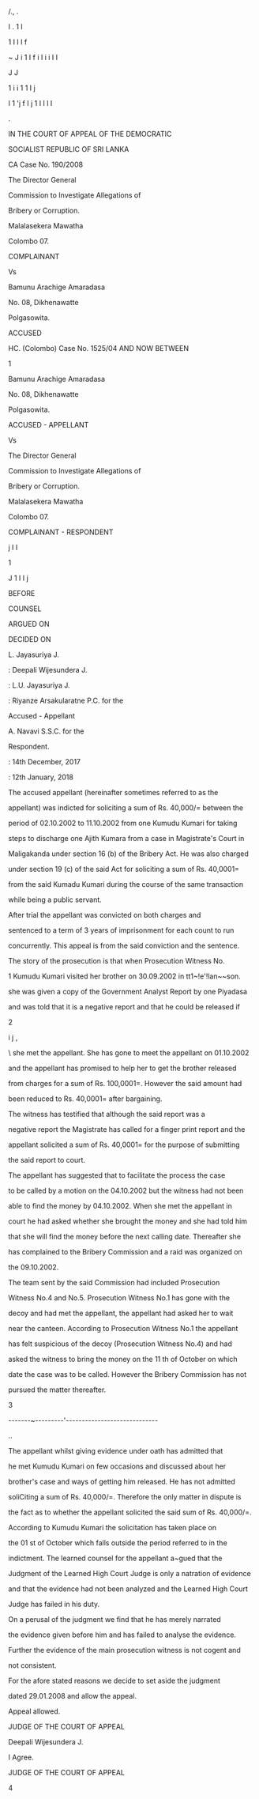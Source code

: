 /., .

I . 1 I

1 I I I f

~ J i 1 I f i I i i I I

J J

1 i i 1 1 I j

I 1 'j f I j 1 I I l I

.

IN THE COURT OF APPEAL OF THE DEMOCRATIC

SOCIALIST REPUBLIC OF SRI LANKA

CA Case No. 190/2008

The Director General

Commission to Investigate Allegations of

Bribery or Corruption.

Malalasekera Mawatha

Colombo 07.

COMPLAINANT

Vs

Bamunu Arachige Amaradasa

No. 08, Dikhenawatte

Polgasowita.

ACCUSED

HC. (Colombo) Case No. 1525/04 AND NOW BETWEEN

1

Bamunu Arachige Amaradasa

No. 08, Dikhenawatte

Polgasowita.

ACCUSED - APPELLANT

Vs

The Director General

Commission to Investigate Allegations of

Bribery or Corruption.

Malalasekera Mawatha

Colombo 07.

COMPLAINANT - RESPONDENT

j I I

1

J 1 I I j

BEFORE

COUNSEL

ARGUED ON

DECIDED ON

L. Jayasuriya J.

: Deepali Wijesundera J.

: L.U. Jayasuriya J.

: Riyanze Arsakularatne P.C. for the

Accused - Appellant

A. Navavi S.S.C. for the

Respondent.

: 14th December, 2017

: 12th January, 2018

The accused appellant (hereinafter sometimes referred to as the

appellant) was indicted for soliciting a sum of Rs. 40,000/= between the

period of 02.10.2002 to 11.10.2002 from one Kumudu Kumari for taking

steps to discharge one Ajith Kumara from a case in Magistrate's Court in

Maligakanda under section 16 (b) of the Bribery Act. He was also charged

under section 19 (c) of the said Act for soliciting a sum of Rs. 40,0001=

from the said Kumadu Kumari during the course of the same transaction

while being a public servant.

After trial the appellant was convicted on both charges and

sentenced to a term of 3 years of imprisonment for each count to run

concurrently. This appeal is from the said conviction and the sentence.

The story of the prosecution is that when Prosecution Witness No.

1 Kumudu Kumari visited her brother on 30.09.2002 in tt1~!e'!lan~~son.

she was given a copy of the Government Analyst Report by one Piyadasa

and was told that it is a negative report and that he could be released if

2

i j ,

\ she met the appellant. She has gone to meet the appellant on 01.10.2002

and the appellant has promised to help her to get the brother released

from charges for a sum of Rs. 100,0001=. However the said amount had

been reduced to Rs. 40,0001= after bargaining.

The witness has testified that although the said report was a

negative report the Magistrate has called for a finger print report and the

appellant solicited a sum of Rs. 40,0001= for the purpose of submitting

the said report to court.

The appellant has suggested that to facilitate the process the case

to be called by a motion on the 04.10.2002 but the witness had not been

able to find the money by 04.10.2002. When she met the appellant in

court he had asked whether she brought the money and she had told him

that she will find the money before the next calling date. Thereafter she

has complained to the Bribery Commission and a raid was organized on

the 09.10.2002.

The team sent by the said Commission had included Prosecution

Witness No.4 and No.5. Prosecution Witness No.1 has gone with the

decoy and had met the appellant, the appellant had asked her to wait

near the canteen. According to Prosecution Witness No.1 the appellant

has felt suspicious of the decoy (Prosecution Witness No.4) and had

asked the witness to bring the money on the 11 th of October on which

date the case was to be called. However the Bribery Commission has not

pursued the matter thereafter.

3

-------~---------'-----------------------------

..

The appellant whilst giving evidence under oath has admitted that

he met Kumudu Kumari on few occasions and discussed about her

brother's case and ways of getting him released. He has not admitted

soliCiting a sum of Rs. 40,000/=. Therefore the only matter in dispute is

the fact as to whether the appellant solicited the said sum of Rs. 40,000/=.

According to Kumudu Kumari the solicitation has taken place on

the 01 st of October which falls outside the period referred to in the

indictment. The learned counsel for the appellant a~gued that the

Judgment of the Learned High Court Judge is only a natration of evidence

and that the evidence had not been analyzed and the Learned High Court

Judge has failed in his duty.

On a perusal of the judgment we find that he has merely narrated

the evidence given before him and has failed to analyse the evidence.

Further the evidence of the main prosecution witness is not cogent and

not consistent.

For the afore stated reasons we decide to set aside the judgment

dated 29.01.2008 and allow the appeal.

Appeal allowed.

JUDGE OF THE COURT OF APPEAL

Deepali Wijesundera J.

I Agree.

JUDGE OF THE COURT OF APPEAL

4